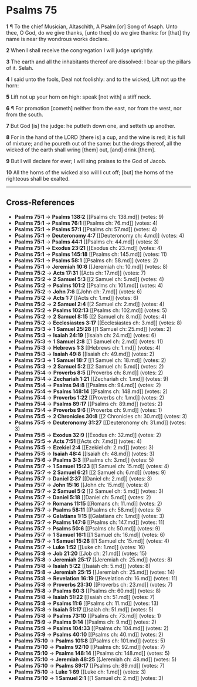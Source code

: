 # Psalms 75

**1** ¶ To the chief Musician, Altaschith, A Psalm [or] Song of Asaph. Unto thee, O God, do we give thanks, [unto thee] do we give thanks: for [that] thy name is near thy wondrous works declare.

**2** When I shall receive the congregation I will judge uprightly.

**3** The earth and all the inhabitants thereof are dissolved: I bear up the pillars of it. Selah.

**4** I said unto the fools, Deal not foolishly: and to the wicked, Lift not up the horn:

**5** Lift not up your horn on high: speak [not with] a stiff neck.

**6** ¶ For promotion [cometh] neither from the east, nor from the west, nor from the south.

**7** But God [is] the judge: he putteth down one, and setteth up another.

**8** For in the hand of the LORD [there is] a cup, and the wine is red; it is full of mixture; and he poureth out of the same: but the dregs thereof, all the wicked of the earth shall wring [them] out, [and] drink [them].

**9** But I will declare for ever; I will sing praises to the God of Jacob.

**10** All the horns of the wicked also will I cut off; [but] the horns of the righteous shall be exalted.

---

## Cross-References

- **Psalms 75:1** → **Psalms 138:2** [[Psalms ch: 138.md]] (votes: 9)
- **Psalms 75:1** → **Psalms 76:1** [[Psalms ch: 76.md]] (votes: 4)
- **Psalms 75:1** → **Psalms 57:1** [[Psalms ch: 57.md]] (votes: 4)
- **Psalms 75:1** → **Deuteronomy 4:7** [[Deuteronomy ch: 4.md]] (votes: 4)
- **Psalms 75:1** → **Psalms 44:1** [[Psalms ch: 44.md]] (votes: 3)
- **Psalms 75:1** → **Exodus 23:21** [[Exodus ch: 23.md]] (votes: 4)
- **Psalms 75:1** → **Psalms 145:18** [[Psalms ch: 145.md]] (votes: 11)
- **Psalms 75:1** → **Psalms 58:1** [[Psalms ch: 58.md]] (votes: 2)
- **Psalms 75:1** → **Jeremiah 10:6** [[Jeremiah ch: 10.md]] (votes: 8)
- **Psalms 75:2** → **Acts 17:31** [[Acts ch: 17.md]] (votes: 7)
- **Psalms 75:2** → **2 Samuel 5:3** [[2 Samuel ch: 5.md]] (votes: 4)
- **Psalms 75:2** → **Psalms 101:2** [[Psalms ch: 101.md]] (votes: 4)
- **Psalms 75:2** → **John 7:6** [[John ch: 7.md]] (votes: 6)
- **Psalms 75:2** → **Acts 1:7** [[Acts ch: 1.md]] (votes: 6)
- **Psalms 75:2** → **2 Samuel 2:4** [[2 Samuel ch: 2.md]] (votes: 4)
- **Psalms 75:2** → **Psalms 102:13** [[Psalms ch: 102.md]] (votes: 5)
- **Psalms 75:2** → **2 Samuel 8:15** [[2 Samuel ch: 8.md]] (votes: 4)
- **Psalms 75:2** → **Ecclesiastes 3:17** [[Ecclesiastes ch: 3.md]] (votes: 8)
- **Psalms 75:3** → **1 Samuel 25:28** [[1 Samuel ch: 25.md]] (votes: 2)
- **Psalms 75:3** → **Isaiah 24:19** [[Isaiah ch: 24.md]] (votes: 6)
- **Psalms 75:3** → **1 Samuel 2:8** [[1 Samuel ch: 2.md]] (votes: 11)
- **Psalms 75:3** → **Hebrews 1:3** [[Hebrews ch: 1.md]] (votes: 4)
- **Psalms 75:3** → **Isaiah 49:8** [[Isaiah ch: 49.md]] (votes: 2)
- **Psalms 75:3** → **1 Samuel 18:7** [[1 Samuel ch: 18.md]] (votes: 2)
- **Psalms 75:3** → **2 Samuel 5:2** [[2 Samuel ch: 5.md]] (votes: 2)
- **Psalms 75:4** → **Proverbs 8:5** [[Proverbs ch: 8.md]] (votes: 2)
- **Psalms 75:4** → **Zechariah 1:21** [[Zechariah ch: 1.md]] (votes: 9)
- **Psalms 75:4** → **Psalms 94:8** [[Psalms ch: 94.md]] (votes: 2)
- **Psalms 75:4** → **Psalms 148:14** [[Psalms ch: 148.md]] (votes: 2)
- **Psalms 75:4** → **Proverbs 1:22** [[Proverbs ch: 1.md]] (votes: 2)
- **Psalms 75:4** → **Psalms 89:17** [[Psalms ch: 89.md]] (votes: 2)
- **Psalms 75:4** → **Proverbs 9:6** [[Proverbs ch: 9.md]] (votes: 1)
- **Psalms 75:5** → **2 Chronicles 30:8** [[2 Chronicles ch: 30.md]] (votes: 3)
- **Psalms 75:5** → **Deuteronomy 31:27** [[Deuteronomy ch: 31.md]] (votes: 3)
- **Psalms 75:5** → **Exodus 32:9** [[Exodus ch: 32.md]] (votes: 2)
- **Psalms 75:5** → **Acts 7:51** [[Acts ch: 7.md]] (votes: 4)
- **Psalms 75:5** → **Ezekiel 2:4** [[Ezekiel ch: 2.md]] (votes: 3)
- **Psalms 75:5** → **Isaiah 48:4** [[Isaiah ch: 48.md]] (votes: 3)
- **Psalms 75:6** → **Psalms 3:3** [[Psalms ch: 3.md]] (votes: 5)
- **Psalms 75:7** → **1 Samuel 15:23** [[1 Samuel ch: 15.md]] (votes: 4)
- **Psalms 75:7** → **2 Samuel 6:21** [[2 Samuel ch: 6.md]] (votes: 9)
- **Psalms 75:7** → **Daniel 2:37** [[Daniel ch: 2.md]] (votes: 3)
- **Psalms 75:7** → **John 15:16** [[John ch: 15.md]] (votes: 8)
- **Psalms 75:7** → **2 Samuel 5:2** [[2 Samuel ch: 5.md]] (votes: 3)
- **Psalms 75:7** → **Daniel 5:18** [[Daniel ch: 5.md]] (votes: 2)
- **Psalms 75:7** → **Romans 11:15** [[Romans ch: 11.md]] (votes: 2)
- **Psalms 75:7** → **Psalms 58:11** [[Psalms ch: 58.md]] (votes: 5)
- **Psalms 75:7** → **Galatians 1:15** [[Galatians ch: 1.md]] (votes: 3)
- **Psalms 75:7** → **Psalms 147:6** [[Psalms ch: 147.md]] (votes: 11)
- **Psalms 75:7** → **Psalms 50:6** [[Psalms ch: 50.md]] (votes: 9)
- **Psalms 75:7** → **1 Samuel 16:1** [[1 Samuel ch: 16.md]] (votes: 6)
- **Psalms 75:7** → **1 Samuel 15:28** [[1 Samuel ch: 15.md]] (votes: 4)
- **Psalms 75:7** → **Luke 1:52** [[Luke ch: 1.md]] (votes: 16)
- **Psalms 75:8** → **Job 21:20** [[Job ch: 21.md]] (votes: 15)
- **Psalms 75:8** → **Jeremiah 25:17** [[Jeremiah ch: 25.md]] (votes: 8)
- **Psalms 75:8** → **Isaiah 5:22** [[Isaiah ch: 5.md]] (votes: 8)
- **Psalms 75:8** → **Jeremiah 25:15** [[Jeremiah ch: 25.md]] (votes: 14)
- **Psalms 75:8** → **Revelation 16:19** [[Revelation ch: 16.md]] (votes: 11)
- **Psalms 75:8** → **Proverbs 23:30** [[Proverbs ch: 23.md]] (votes: 7)
- **Psalms 75:8** → **Psalms 60:3** [[Psalms ch: 60.md]] (votes: 8)
- **Psalms 75:8** → **Isaiah 51:22** [[Isaiah ch: 51.md]] (votes: 7)
- **Psalms 75:8** → **Psalms 11:6** [[Psalms ch: 11.md]] (votes: 13)
- **Psalms 75:8** → **Isaiah 51:17** [[Isaiah ch: 51.md]] (votes: 5)
- **Psalms 75:8** → **Psalms 73:10** [[Psalms ch: 73.md]] (votes: 1)
- **Psalms 75:9** → **Psalms 9:14** [[Psalms ch: 9.md]] (votes: 2)
- **Psalms 75:9** → **Psalms 104:33** [[Psalms ch: 104.md]] (votes: 2)
- **Psalms 75:9** → **Psalms 40:10** [[Psalms ch: 40.md]] (votes: 2)
- **Psalms 75:10** → **Psalms 101:8** [[Psalms ch: 101.md]] (votes: 5)
- **Psalms 75:10** → **Psalms 92:10** [[Psalms ch: 92.md]] (votes: 7)
- **Psalms 75:10** → **Psalms 148:14** [[Psalms ch: 148.md]] (votes: 5)
- **Psalms 75:10** → **Jeremiah 48:25** [[Jeremiah ch: 48.md]] (votes: 5)
- **Psalms 75:10** → **Psalms 89:17** [[Psalms ch: 89.md]] (votes: 7)
- **Psalms 75:10** → **Luke 1:69** [[Luke ch: 1.md]] (votes: 3)
- **Psalms 75:10** → **1 Samuel 2:1** [[1 Samuel ch: 2.md]] (votes: 3)
